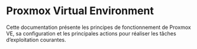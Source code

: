 # Proxmox Virtual Environment

Cette documentation présente les principes de fonctionnement de Proxmox VE, sa configuration et les principales actions pour réaliser les tâches d’exploitation courantes.
